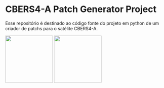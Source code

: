 <h1>CBERS4-A Patch Generator Project</h1>
<p>Esse repositório é destinado ao código fonte do projeto em python de um criador de patchs para o satélite CBERS4-A.</p>


<p><img src="https://upload.wikimedia.org/wikipedia/commons/1/1f/Python_logo_01.svg" width="150" 
     height="150"> <img src="https://upload.wikimedia.org/wikipedia/commons/5/5a/Satellite_icon1.png" width="150" 
     height="150"> </p>
